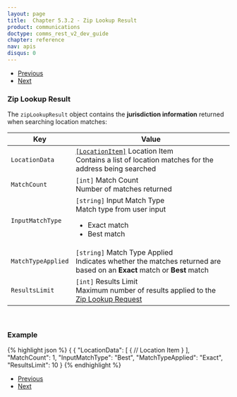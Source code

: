 ```yaml
---
layout: page
title:  Chapter 5.3.2 - Zip Lookup Result
product: communications
doctype: comms_rest_v2_dev_guide
chapter: reference
nav: apis
disqus: 0
---
```


<ul class="pager">
  <li class="previous"><a href="/communications/dev-guide_rest_v2/reference/zip-lookup-request/"><i class="glyphicon glyphicon-chevron-left"></i>Previous</a></li>
  <li class="next"><a href="/communications/dev-guide_rest_v2/reference/location-item/">Next<i class="glyphicon glyphicon-chevron-right"></i></a></li>
</ul>

<h3>Zip Lookup Result</h3>

The <code>zipLookupResult</code> object contains the <b>jurisdiction information</b> returned when searching location matches:

<div class="mobile-table">
  <table class="styled-table">
    <thead>
      <tr>
        <th>Key</th>
        <th>Value</th>
      </tr>
    </thead>
    <tbody>
      <tr>
            <td><code>LocationData</code></td>
            <td><a class="dev-guide-link" href="/communications/dev-guide_rest_v2/reference/location-item/"><code>[LocationItem]</code></a> Location Item
            <br>
            Contains a list of location matches for the address being searched
            </td>
        </tr>
        <tr>
            <td><code>MatchCount</code></td>
            <td><code>[int]</code> Match Count
            <br/>
            Number of matches returned
            </td>
        </tr>
        <tr>
            <td><code>InputMatchType</code></td>
            <td><code>[string]</code> Input Match Type
            <br/>
            Match type from user input
            <ul class="dev-guide-list">
                <li>Exact match</li>
                <li>Best match</li>
            </ul>
            </td>
        </tr>
        <tr>
            <td><code>MatchTypeApplied</code></td>
            <td><code>[string]</code> Match Type Applied
            <br/>
            Indicates whether the matches returned are based on an <b>Exact</b> match or <b>Best</b> match
            </td>
        </tr>
        <tr>
            <td><code>ResultsLimit</code></td>
            <td><code>[int]</code> Results Limit
            <br/>
            Maximum number of results applied to the <a class="dev-guide-link" href="/communications/dev-guide_rest_v2/reference/zip-lookup-request/">Zip Lookup Request</a>
            </td>
        </tr>
    </tbody>
  </table>
</div>
<br>

<h3>Example</h3>

{% highlight json %}
{
  {
  "LocationData": [
    {
      // Location Item
    }
  ],
  "MatchCount": 1,
  "InputMatchType": "Best",
  "MatchTypeApplied": "Exact",
  "ResultsLimit": 10
}
{% endhighlight %}

<ul class="pager">
  <li class="previous"><a href="/communications/dev-guide_rest_v2/reference/zip-lookup-request/"><i class="glyphicon glyphicon-chevron-left"></i>Previous</a></li>
  <li class="next"><a href="/communications/dev-guide_rest_v2/reference/location-item/">Next<i class="glyphicon glyphicon-chevron-right"></i></a></li>
</ul>